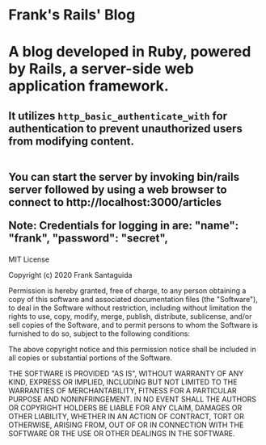 # Frank's Rails' Blog
<h1>A blog developed in Ruby, powered by Rails, a server-side web application framework.</h1>

<h2>It utilizes <code>http_basic_authenticate_with</code> for authentication to prevent unauthorized users from modifying content.

<br>You can start the server by invoking bin/rails server followed by using a web browser to connect to http://localhost:3000/articles


Note:
Credentials for logging in are: "name": "frank", "password": "secret",
<br></h2>
MIT License

Copyright (c) 2020 Frank Santaguida

Permission is hereby granted, free of charge, to any person obtaining a copy
of this software and associated documentation files (the "Software"), to deal
in the Software without restriction, including without limitation the rights
to use, copy, modify, merge, publish, distribute, sublicense, and/or sell
copies of the Software, and to permit persons to whom the Software is
furnished to do so, subject to the following conditions:

The above copyright notice and this permission notice shall be included in all
copies or substantial portions of the Software.

THE SOFTWARE IS PROVIDED "AS IS", WITHOUT WARRANTY OF ANY KIND, EXPRESS OR
IMPLIED, INCLUDING BUT NOT LIMITED TO THE WARRANTIES OF MERCHANTABILITY,
FITNESS FOR A PARTICULAR PURPOSE AND NONINFRINGEMENT. IN NO EVENT SHALL THE
AUTHORS OR COPYRIGHT HOLDERS BE LIABLE FOR ANY CLAIM, DAMAGES OR OTHER
LIABILITY, WHETHER IN AN ACTION OF CONTRACT, TORT OR OTHERWISE, ARISING FROM,
OUT OF OR IN CONNECTION WITH THE SOFTWARE OR THE USE OR OTHER DEALINGS IN THE
SOFTWARE.
